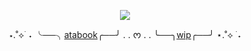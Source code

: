 
<div align=center> 
  
  ![](https://i.postimg.cc/W306Trj5/IMG-7421.gif)
  </div>
<div align=center> 
  
⋆.˚⟡ ࣪ ˖ ╰──╮[atabook](https://reguri.atabook.org/)╭──╯ . . ᰔ  . . ╰──╮[wip](https://github.com/tennaism)╭──╯ ⋆.˚⟡ ࣪ ˖
  </div>
